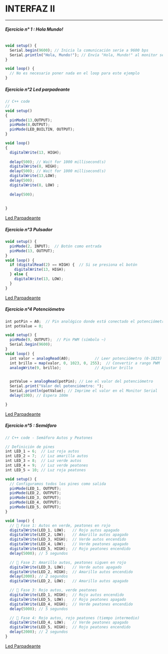 # INTERFAZ II
------------------------------------------------

#####  Ejercicio n° 1  : Hola Mundo!

``` js

void setup() {
  Serial.begin(9600); // Inicia la comunicación serie a 9600 bps
  Serial.println("Hola, Mundo!"); // Envía "Hola, Mundo!" al monitor serie
}

void loop() {
  // No es necesario poner nada en el loop para este ejemplo
}

```
##### Ejercicio n°2 Led parpadeante 

``` js
// C++ code
//
void setup()
{
  pinMode(13,OUTPUT);
  pinMode(8,OUTPUT);
  pinMode(LED_BUILTIN, OUTPUT);
}

void loop()
{
  digitalWrite(13, HIGH);
  
  delay(500); // Wait for 1000 millisecond(s)
  digitalWrite(8, HIGH);
  delay(500); // Wait for 1000 millisecond(s)
  digitalWrite(13,LOW);
  delay(500); 
  digitalWrite(8, LOW) ;
  
  delay(500); 
  
  
}

```
<a href="[img/2Ledparpadeante.png](https://github.com/JaimeDiaz19/INTERFAZ-II-Seccion-2-Martes/blob/main/img/2Ledparpadeante.png?raw=true)" > Led Parpadeante </a>

##### Ejercicio n°3 Pulsador
``` js
void setup() {
  pinMode(2, INPUT);  // Botón como entrada
  pinMode(13, OUTPUT);
}
void loop() {
  if (digitalRead(2) == HIGH) {  // Si se presiona el botón
    digitalWrite(13, HIGH);
  } else {
    digitalWrite(13, LOW);
  }
}


```
<a href="img/2Ledparpadeante.png" > Led Parpadeante </a>
##### Ejercicio n°4 Potenciómetro
``` js
int potPin = A0;  // Pin analógico donde está conectado el potenciómetro
int potValue = 0; 

void setup() {
  pinMode(9, OUTPUT);  // Pin PWM (símbolo ~)
  Serial.begin(9600);
}
void loop() {
  int valor = analogRead(A0);           // Leer potenciómetro (0-1023)
  int brillo = map(valor, 0, 1023, 0, 255);  // Convertir a rango PWM
  analogWrite(9, brillo);               // Ajustar brillo

  
  potValue = analogRead(potPin); // Lee el valor del potenciómetro
  Serial.print("Valor del potenciómetro: ");
  Serial.println(potValue); // Imprime el valor en el Monitor Serial
  delay(100); // Espera 100m

}


```
<a href="img/2Ledparpadeante.png" > Led Parpadeante </a>
##### Ejercicio n°5 : Semáforo
```js
// C++ code - Semáforo Autos y Peatones

// Definición de pines
int LED_1 = 6;  // Luz roja autos
int LED_2 = 7;  // Luz amarilla autos
int LED_3 = 8;  // Luz verde autos
int LED_4 = 9;  // Luz verde peatones
int LED_5 = 10; // Luz roja peatones

void setup() {
  // Configuramos todos los pines como salida
  pinMode(LED_1, OUTPUT);
  pinMode(LED_2, OUTPUT);
  pinMode(LED_3, OUTPUT);
  pinMode(LED_4, OUTPUT);
  pinMode(LED_5, OUTPUT);
}

void loop() {
  // 🚦 Fase 1: Autos en verde, peatones en rojo
  digitalWrite(LED_1, LOW);   // Rojo autos apagado
  digitalWrite(LED_2, LOW);   // Amarillo autos apagado
  digitalWrite(LED_3, HIGH);  // Verde autos encendido
  digitalWrite(LED_4, LOW);   // Verde peatones apagado
  digitalWrite(LED_5, HIGH);  // Rojo peatones encendido
  delay(5000); // 5 segundos

  // 🚦 Fase 2: Amarillo autos, peatones siguen en rojo
  digitalWrite(LED_3, LOW);   // Verde autos apagado
  digitalWrite(LED_2, HIGH);  // Amarillo autos encendido
  delay(2000); // 2 segundos
  digitalWrite(LED_2, LOW);   // Amarillo autos apagado

  // 🚦 Fase 3: Rojo autos, verde peatones
  digitalWrite(LED_1, HIGH);  // Rojo autos encendido
  digitalWrite(LED_5, LOW);   // Rojo peatones apagado
  digitalWrite(LED_4, HIGH);  // Verde peatones encendido
  delay(5000); // 5 segundos

  // 🚦 Fase 4: Rojo autos, rojo peatones (tiempo intermedio)
  digitalWrite(LED_4, LOW);   // Verde peatones apagado
  digitalWrite(LED_5, HIGH);  // Rojo peatones encendido
  delay(2000); // 2 segundos
}
```

<a href="img/2Ledparpadeante.png" > Led Parpadeante </a>




